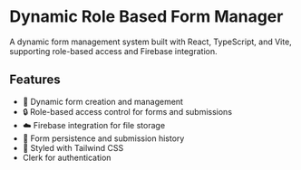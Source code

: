 # Dynamic Role Based Form Manager

A dynamic form management system built with React, TypeScript, and Vite, supporting role-based access and Firebase integration.

## Features

- 📝 Dynamic form creation and management
- 🔒 Role-based access control for forms and submissions
- ☁️ Firebase integration for file storage
- 💾 Form persistence and submission history
- 🎨 Styled with Tailwind CSS
-    Clerk for authentication